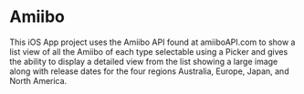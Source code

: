# Amiibo
This iOS App project uses the Amiibo API found at amiiboAPI.com to show a list view  of all the Amiibo of each type
selectable using a  Picker and gives the ability to display a detailed view from the list showing a large image along
with release dates for the four regions Australia, Europe, Japan, and North America. 
